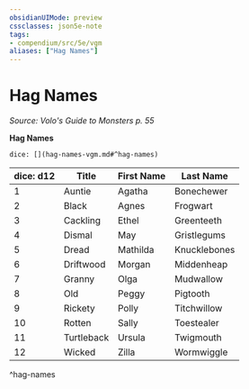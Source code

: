 ```yaml
---
obsidianUIMode: preview
cssclasses: json5e-note
tags:
- compendium/src/5e/vgm
aliases: ["Hag Names"]
---
```

# Hag Names
*Source: Volo's Guide to Monsters p. 55* 

**Hag Names**

`dice: [](hag-names-vgm.md#^hag-names)`

| dice: d12 | Title | First Name | Last Name |
|-----------|-------|------------|-----------|
| 1 | Auntie | Agatha | Bonechewer |
| 2 | Black | Agnes | Frogwart |
| 3 | Cackling | Ethel | Greenteeth |
| 4 | Dismal | May | Gristlegums |
| 5 | Dread | Mathilda | Knucklebones |
| 6 | Driftwood | Morgan | Middenheap |
| 7 | Granny | Olga | Mudwallow |
| 8 | Old | Peggy | Pigtooth |
| 9 | Rickety | Polly | Titchwillow |
| 10 | Rotten | Sally | Toestealer |
| 11 | Turtleback | Ursula | Twigmouth |
| 12 | Wicked | Zilla | Wormwiggle |
^hag-names